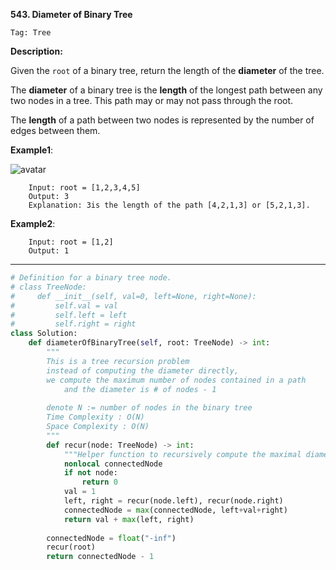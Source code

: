 **543. Diameter of Binary Tree**

```Tag: Tree```

**Description:**

Given the ```root``` of a binary tree, return the length of the **diameter** of the tree.

The **diameter** of a binary tree is the **length** of the longest path between any two nodes in a tree. This path may or may not pass through the root.

The **length** of a path between two nodes is represented by the number of edges between them.

**Example1**:

![avatar](Fig/543-E1.jpg)

        Input: root = [1,2,3,4,5]
        Output: 3
        Explanation: 3is the length of the path [4,2,1,3] or [5,2,1,3].

 **Example2**:

        Input: root = [1,2]
        Output: 1

-----------

```python
# Definition for a binary tree node.
# class TreeNode:
#     def __init__(self, val=0, left=None, right=None):
#         self.val = val
#         self.left = left
#         self.right = right
class Solution:
    def diameterOfBinaryTree(self, root: TreeNode) -> int:
        """
        This is a tree recursion problem
        instead of computing the diameter directly, 
        we compute the maximum number of nodes contained in a path
            and the diameter is # of nodes - 1
        
        denote N := number of nodes in the binary tree
        Time Complexity : O(N)
        Space Complexity : O(N)
        """
        def recur(node: TreeNode) -> int:
            """Helper function to recursively compute the maximal diameter"""
            nonlocal connectedNode
            if not node:
                return 0
            val = 1
            left, right = recur(node.left), recur(node.right)
            connectedNode = max(connectedNode, left+val+right)
            return val + max(left, right)
        
        connectedNode = float("-inf")
        recur(root)
        return connectedNode - 1
```
